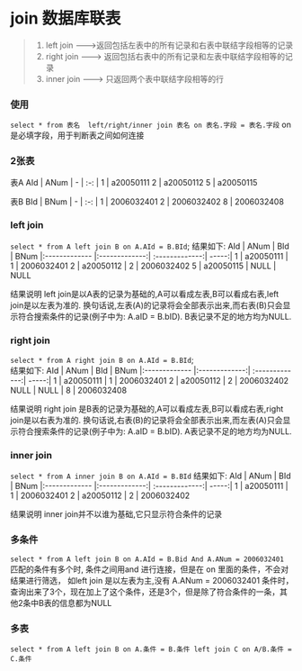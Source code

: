 # join 数据库联表

>1. left join --->返回包括左表中的所有记录和右表中联结字段相等的记录
>2. right join ---> 返回包括右表中的所有记录和左表中联结字段相等的记录
>3. inner join ---> 只返回两个表中联结字段相等的行

### 使用
`select * from 表名  left/right/inner join 表名 on 表名.字段 = 表名.字段`
on 是必填字段，用于判断表之间如何连接


### 2张表
表A
  AId  |  ANum
  | - | :-: |
  1  | a20050111
  2 | a20050112
  5 | a20050115
  
  表B
  BId  |  BNum
  | - | :-: |
  1  | 2006032401
  2 | 2006032402
  8 | 2006032408
  
  


### left join

`select * from A left join B on A.AId = B.BId`;
结果如下:
  AId  |  ANum |   BId  |  BNum 
 |:------------- |:-------------:| :-------------:| -----:|
   1  | a20050111 |   1  | 2006032401
   2 | a20050112 |   2 | 2006032402
   5 | a20050115 | NULL | NULL
   
 结果说明
left join是以A表的记录为基础的,A可以看成左表,B可以看成右表,left join是以左表为准的.
换句话说,左表(A)的记录将会全部表示出来,而右表(B)只会显示符合搜索条件的记录(例子中为: A.aID = B.bID).
B表记录不足的地方均为NULL.


### right join
   
`select * from A right join B on A.AId = B.BId`;   
结果如下:
  AId  |  ANum |   BId  |  BNum 
 |:------------- |:-------------:| :-------------:| -----:|
   1  | a20050111 |   1  | 2006032401
   2 | a20050112 |   2 | 2006032402
   NULL | NULL | 8 | 2006032408
  
  结果说明
  right join 是B表的记录为基础的,A可以看成左表,B可以看成右表,right join是以右表为准的.
换句话说,右表(B)的记录将会全部表示出来,而左表(A)只会显示符合搜索条件的记录(例子中为: A.aID = B.bID).
A表记录不足的地方均为NULL.


### inner join 

`select * from A inner join B on A.AId = B.BId`
结果如下:
  AId  |  ANum |   BId  |  BNum 
 |:------------- |:-------------:| :-------------:| -----:|
   1  | a20050111 |   1  | 2006032401
   2 | a20050112 |   2 | 2006032402
 
结果说明
inner join并不以谁为基础,它只显示符合条件的记录


### 多条件
`select * from A left join B on A.AId = B.Bid And A.ANum = 2006032401`
匹配的条件有多个时, 条件之间用and 进行连接，但是在 on 里面的条件，不会对结果进行筛选， 如left join 是以左表为主,没有 A.ANum = 2006032401 条件时，查询出来了3个，现在加上了这个条件，还是3个，但是除了符合条件的一条，其他2条中B表的信息都为NULL


### 多表
`select * from A left join B on A.条件 = B.条件 left join C on A/B.条件 = C.条件`
